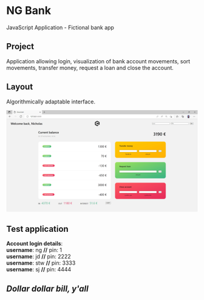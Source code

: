 # NG Bank

JavaScript Application - Fictional bank app

## Project

Application allowing login, visualization of bank account movements, sort movements, transfer money, request a loan and close the account.

## Layout

Algorithmically adaptable interface.

![Webpage screenshot](/assets/img/screenshot.jpg)

## Test application

**Account login details**:  
**username**: ng **//** pin: 1  
**username**: jd **//** pin: 2222  
**username**: stw **//** pin: 3333  
**username**: sj **//** pin: 4444

## _Dollar dollar bill, y'all_
